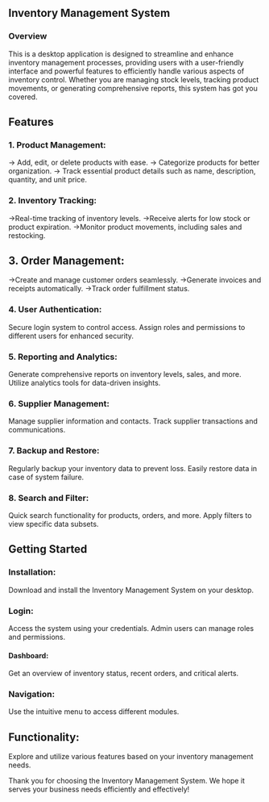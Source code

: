 ## Inventory Management System
### Overview
This is a desktop application is designed to streamline and enhance inventory management processes, providing users with a user-friendly interface and powerful features to efficiently handle various aspects of inventory control. Whether you are managing stock levels, tracking product movements, or generating comprehensive reports, this system has got you covered.

## Features
### 1. Product Management:
-> Add, edit, or delete products with ease.
-> Categorize products for better organization.
-> Track essential product details such as name, description, quantity, and unit price.
### 2. Inventory Tracking:
->Real-time tracking of inventory levels.
->Receive alerts for low stock or product expiration.
->Monitor product movements, including sales and restocking.
## 3. Order Management:
->Create and manage customer orders seamlessly.
->Generate invoices and receipts automatically.
->Track order fulfillment status.
### 4. User Authentication:
Secure login system to control access.
Assign roles and permissions to different users for enhanced security.
### 5. Reporting and Analytics:
Generate comprehensive reports on inventory levels, sales, and more.
Utilize analytics tools for data-driven insights.
### 6. Supplier Management:
Manage supplier information and contacts.
Track supplier transactions and communications.
### 7. Backup and Restore:
Regularly backup your inventory data to prevent loss.
Easily restore data in case of system failure.
### 8. Search and Filter:
Quick search functionality for products, orders, and more.
Apply filters to view specific data subsets.
## Getting Started
### Installation:
Download and install the Inventory Management System on your desktop.
### Login:
Access the system using your credentials.
Admin users can manage roles and permissions.
#### Dashboard:
Get an overview of inventory status, recent orders, and critical alerts.
### Navigation:
Use the intuitive menu to access different modules.

## Functionality:
Explore and utilize various features based on your inventory management needs.

Thank you for choosing the Inventory Management System. We hope it serves your business needs efficiently and effectively!
